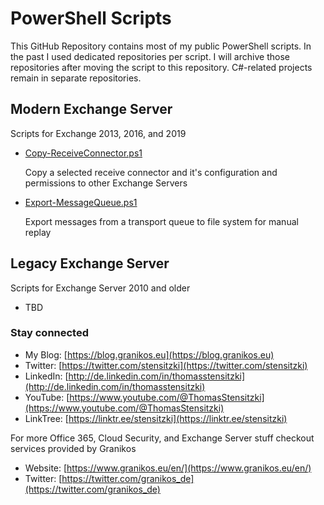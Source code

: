 # PowerShell Scripts

This GitHub Repository contains most of my public PowerShell scripts. In the past I used dedicated repositories per script. I will archive those repositories after moving the script to this repository. C#-related projects remain in separate repositories.

## Modern Exchange Server

Scripts for Exchange 2013, 2016, and 2019

- [Copy-ReceiveConnector.ps1]()

  Copy a selected receive connector and it's configuration and permissions to other Exchange Servers


- [Export-MessageQueue.ps1]()

  Export messages from a transport queue to file system for manual replay

## Legacy Exchange Server

Scripts for Exchange Server 2010 and older

- TBD

### Stay connected

- My Blog: [https://blog.granikos.eu](https://blog.granikos.eu)
- Twitter: [https://twitter.com/stensitzki](https://twitter.com/stensitzki)
- LinkedIn: [http://de.linkedin.com/in/thomasstensitzki](http://de.linkedin.com/in/thomasstensitzki)
- YouTube: [https://www.youtube.com/@ThomasStensitzki](https://www.youtube.com/@ThomasStensitzki)
- LinkTree: [https://linktr.ee/stensitzki](https://linktr.ee/stensitzki)

For more Office 365, Cloud Security, and Exchange Server stuff checkout services provided by Granikos

- Website: [https://www.granikos.eu/en/](https://www.granikos.eu/en/)
- Twitter: [https://twitter.com/granikos_de](https://twitter.com/granikos_de)